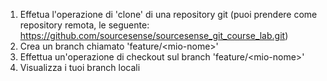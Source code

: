 1. Effetua l'operazione di 'clone' di una repository git (puoi prendere come repository remota, le seguente: https://github.com/sourcesense/sourcesense_git_course_lab.git)
2. Crea un branch chiamato 'feature/\<mio-nome\>'
3. Effettua un'operazione di checkout sul branch 'feature/\<mio-nome\>'
4. Visualizza i tuoi branch locali